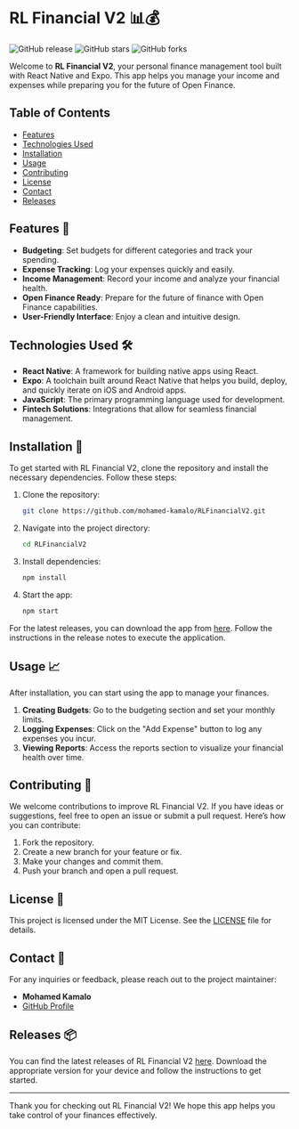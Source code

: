 # RL Financial V2 📊💰

![GitHub release](https://img.shields.io/github/release/mohamed-kamalo/RLFinancialV2.svg)
![GitHub stars](https://img.shields.io/github/stars/mohamed-kamalo/RLFinancialV2.svg)
![GitHub forks](https://img.shields.io/github/forks/mohamed-kamalo/RLFinancialV2.svg)

Welcome to **RL Financial V2**, your personal finance management tool built with React Native and Expo. This app helps you manage your income and expenses while preparing you for the future of Open Finance. 

## Table of Contents

- [Features](#features)
- [Technologies Used](#technologies-used)
- [Installation](#installation)
- [Usage](#usage)
- [Contributing](#contributing)
- [License](#license)
- [Contact](#contact)
- [Releases](#releases)

## Features 🌟

- **Budgeting**: Set budgets for different categories and track your spending.
- **Expense Tracking**: Log your expenses quickly and easily.
- **Income Management**: Record your income and analyze your financial health.
- **Open Finance Ready**: Prepare for the future of finance with Open Finance capabilities.
- **User-Friendly Interface**: Enjoy a clean and intuitive design.

## Technologies Used 🛠️

- **React Native**: A framework for building native apps using React.
- **Expo**: A toolchain built around React Native that helps you build, deploy, and quickly iterate on iOS and Android apps.
- **JavaScript**: The primary programming language used for development.
- **Fintech Solutions**: Integrations that allow for seamless financial management.

## Installation 🔧

To get started with RL Financial V2, clone the repository and install the necessary dependencies. Follow these steps:

1. Clone the repository:
   ```bash
   git clone https://github.com/mohamed-kamalo/RLFinancialV2.git
   ```

2. Navigate into the project directory:
   ```bash
   cd RLFinancialV2
   ```

3. Install dependencies:
   ```bash
   npm install
   ```

4. Start the app:
   ```bash
   npm start
   ```

For the latest releases, you can download the app from [here](https://github.com/mohamed-kamalo/RLFinancialV2/releases). Follow the instructions in the release notes to execute the application.

## Usage 📈

After installation, you can start using the app to manage your finances. 

1. **Creating Budgets**: Go to the budgeting section and set your monthly limits.
2. **Logging Expenses**: Click on the "Add Expense" button to log any expenses you incur.
3. **Viewing Reports**: Access the reports section to visualize your financial health over time.

## Contributing 🤝

We welcome contributions to improve RL Financial V2. If you have ideas or suggestions, feel free to open an issue or submit a pull request. Here’s how you can contribute:

1. Fork the repository.
2. Create a new branch for your feature or fix.
3. Make your changes and commit them.
4. Push your branch and open a pull request.

## License 📜

This project is licensed under the MIT License. See the [LICENSE](LICENSE) file for details.

## Contact 📧

For any inquiries or feedback, please reach out to the project maintainer:

- **Mohamed Kamalo**
- [GitHub Profile](https://github.com/mohamed-kamalo)

## Releases 📦

You can find the latest releases of RL Financial V2 [here](https://github.com/mohamed-kamalo/RLFinancialV2/releases). Download the appropriate version for your device and follow the instructions to get started.

---

Thank you for checking out RL Financial V2! We hope this app helps you take control of your finances effectively.